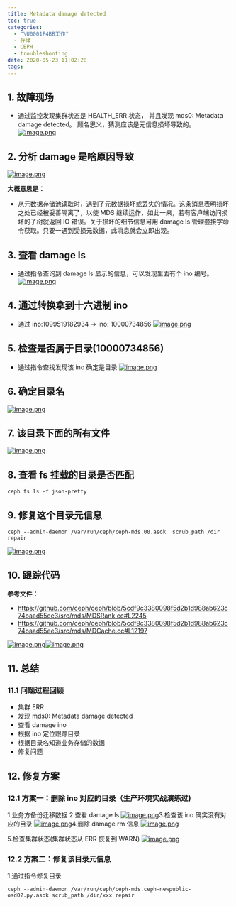 ```yaml
---
title: Metadata damage detected
toc: true
categories:
  - "\U0001F4BB工作"
  - 存储
  - CEPH
  - troubleshooting
date: 2020-05-23 11:02:28
tags:
---
```


## 1. 故障现场

- 通过监控发现集群状态是 HEALTH_ERR 状态， 并且发现 mds0: Metadata damage detected。 顾名思义，猜测应该是元信息损坏导致的。 [![image.png](https://camo.githubusercontent.com/6286efebac7a7dacb10f8a3021fee6ca0c8bfc1d/68747470733a2f2f75706c6f61642d696d616765732e6a69616e7368752e696f2f75706c6f61645f696d616765732f323039393230312d333061626636643437623963666164662e706e673f696d6167654d6f6772322f6175746f2d6f7269656e742f7374726970253743696d61676556696577322f322f772f31323430)](https://camo.githubusercontent.com/6286efebac7a7dacb10f8a3021fee6ca0c8bfc1d/68747470733a2f2f75706c6f61642d696d616765732e6a69616e7368752e696f2f75706c6f61645f696d616765732f323039393230312d333061626636643437623963666164662e706e673f696d6167654d6f6772322f6175746f2d6f7269656e742f7374726970253743696d61676556696577322f322f772f31323430)

## 2. 分析 damage 是啥原因导致

[![image.png](https://camo.githubusercontent.com/55edd8da7d9df5deeb29bae5aadb63ca766ab3fc/68747470733a2f2f75706c6f61642d696d616765732e6a69616e7368752e696f2f75706c6f61645f696d616765732f323039393230312d383661383263353665393663623363622e706e673f696d6167654d6f6772322f6175746f2d6f7269656e742f7374726970253743696d61676556696577322f322f772f31323430)](https://camo.githubusercontent.com/55edd8da7d9df5deeb29bae5aadb63ca766ab3fc/68747470733a2f2f75706c6f61642d696d616765732e6a69616e7368752e696f2f75706c6f61645f696d616765732f323039393230312d383661383263353665393663623363622e706e673f696d6167654d6f6772322f6175746f2d6f7269656e742f7374726970253743696d61676556696577322f322f772f31323430)

**大概意思是：**

- 从元数据存储池读取时，遇到了元数据损坏或丢失的情况。这条消息表明损坏之处已经被妥善隔离了，以使 MDS 继续运作，如此一来，若有客户端访问损坏的子树就返回 IO 错误。关于损坏的细节信息可用 damage ls 管理套接字命令获取。只要一遇到受损元数据，此消息就会立即出现。

## 3. 查看 damage ls

- 通过指令查询到 damage ls 显示的信息，可以发现里面有个 ino 编号。 [![image.png](https://camo.githubusercontent.com/0a3af6ec4e95cc210f5918d63e61bf274d6548f2/68747470733a2f2f75706c6f61642d696d616765732e6a69616e7368752e696f2f75706c6f61645f696d616765732f323039393230312d666662366162643732613862333138312e706e673f696d6167654d6f6772322f6175746f2d6f7269656e742f7374726970253743696d61676556696577322f322f772f31323430)](https://camo.githubusercontent.com/0a3af6ec4e95cc210f5918d63e61bf274d6548f2/68747470733a2f2f75706c6f61642d696d616765732e6a69616e7368752e696f2f75706c6f61645f696d616765732f323039393230312d666662366162643732613862333138312e706e673f696d6167654d6f6772322f6175746f2d6f7269656e742f7374726970253743696d61676556696577322f322f772f31323430)

## 4. 通过转换拿到十六进制 ino

- 通过 ino:1099519182934 -> ino: 10000734856 [![image.png](https://camo.githubusercontent.com/9ee23173b4514b1b5aef411ac3b309119f3fbc88/68747470733a2f2f75706c6f61642d696d616765732e6a69616e7368752e696f2f75706c6f61645f696d616765732f323039393230312d323535393532393566383065396534632e706e673f696d6167654d6f6772322f6175746f2d6f7269656e742f7374726970253743696d61676556696577322f322f772f31323430)](https://camo.githubusercontent.com/9ee23173b4514b1b5aef411ac3b309119f3fbc88/68747470733a2f2f75706c6f61642d696d616765732e6a69616e7368752e696f2f75706c6f61645f696d616765732f323039393230312d323535393532393566383065396534632e706e673f696d6167654d6f6772322f6175746f2d6f7269656e742f7374726970253743696d61676556696577322f322f772f31323430)

## 5. 检查是否属于目录(10000734856)

- 通过指令查找发现该 ino 确定是目录 [![image.png](https://camo.githubusercontent.com/5db8b7eb6f7530e7fe736922e947410ecfe32746/68747470733a2f2f75706c6f61642d696d616765732e6a69616e7368752e696f2f75706c6f61645f696d616765732f323039393230312d303039306538663131323734326533332e706e673f696d6167654d6f6772322f6175746f2d6f7269656e742f7374726970253743696d61676556696577322f322f772f31323430)](https://camo.githubusercontent.com/5db8b7eb6f7530e7fe736922e947410ecfe32746/68747470733a2f2f75706c6f61642d696d616765732e6a69616e7368752e696f2f75706c6f61645f696d616765732f323039393230312d303039306538663131323734326533332e706e673f696d6167654d6f6772322f6175746f2d6f7269656e742f7374726970253743696d61676556696577322f322f772f31323430)

## 6. 确定目录名

[![image.png](https://camo.githubusercontent.com/81f9c6ba9062737fdba1871dd82437cdc3178d9a/68747470733a2f2f75706c6f61642d696d616765732e6a69616e7368752e696f2f75706c6f61645f696d616765732f323039393230312d313036396335623139383732313766662e706e673f696d6167654d6f6772322f6175746f2d6f7269656e742f7374726970253743696d61676556696577322f322f772f31323430)](https://camo.githubusercontent.com/81f9c6ba9062737fdba1871dd82437cdc3178d9a/68747470733a2f2f75706c6f61642d696d616765732e6a69616e7368752e696f2f75706c6f61645f696d616765732f323039393230312d313036396335623139383732313766662e706e673f696d6167654d6f6772322f6175746f2d6f7269656e742f7374726970253743696d61676556696577322f322f772f31323430)

## 7. 该目录下面的所有文件

[![image.png](https://camo.githubusercontent.com/d33ad51dd15e5361720b312a55ab1f24992524cd/68747470733a2f2f75706c6f61642d696d616765732e6a69616e7368752e696f2f75706c6f61645f696d616765732f323039393230312d383865653336613335343733393561362e706e673f696d6167654d6f6772322f6175746f2d6f7269656e742f7374726970253743696d61676556696577322f322f772f31323430)](https://camo.githubusercontent.com/d33ad51dd15e5361720b312a55ab1f24992524cd/68747470733a2f2f75706c6f61642d696d616765732e6a69616e7368752e696f2f75706c6f61645f696d616765732f323039393230312d383865653336613335343733393561362e706e673f696d6167654d6f6772322f6175746f2d6f7269656e742f7374726970253743696d61676556696577322f322f772f31323430)

## 8. 查看 fs 挂载的目录是否匹配

```plain
ceph fs ls -f json-pretty
```

## 9. 修复这个目录元信息

```plain
ceph --admin-daemon /var/run/ceph/ceph-mds.00.asok  scrub_path /dir repair
```

[![image.png](https://camo.githubusercontent.com/501c2e06738e8814047da61a5d39b6c90cb7150e/68747470733a2f2f75706c6f61642d696d616765732e6a69616e7368752e696f2f75706c6f61645f696d616765732f323039393230312d313564346135613264373736646162622e706e673f696d6167654d6f6772322f6175746f2d6f7269656e742f7374726970253743696d61676556696577322f322f772f31323430)](https://camo.githubusercontent.com/501c2e06738e8814047da61a5d39b6c90cb7150e/68747470733a2f2f75706c6f61642d696d616765732e6a69616e7368752e696f2f75706c6f61645f696d616765732f323039393230312d313564346135613264373736646162622e706e673f696d6167654d6f6772322f6175746f2d6f7269656e742f7374726970253743696d61676556696577322f322f772f31323430)

## 10. 跟踪代码

**参考文件：**

- https://github.com/ceph/ceph/blob/5cdf9c3380098f5d2b1d988ab623c74baad55ee3/src/mds/MDSRank.cc#L2245
- https://github.com/ceph/ceph/blob/5cdf9c3380098f5d2b1d988ab623c74baad55ee3/src/mds/MDCache.cc#L12197

[![image.png](https://camo.githubusercontent.com/8dc0db0c416cf04adb7061a21d6225a848ed66d3/68747470733a2f2f75706c6f61642d696d616765732e6a69616e7368752e696f2f75706c6f61645f696d616765732f323039393230312d363337363639376438323438623730662e706e673f696d6167654d6f6772322f6175746f2d6f7269656e742f7374726970253743696d61676556696577322f322f772f31323430)](https://camo.githubusercontent.com/8dc0db0c416cf04adb7061a21d6225a848ed66d3/68747470733a2f2f75706c6f61642d696d616765732e6a69616e7368752e696f2f75706c6f61645f696d616765732f323039393230312d363337363639376438323438623730662e706e673f696d6167654d6f6772322f6175746f2d6f7269656e742f7374726970253743696d61676556696577322f322f772f31323430)[![image.png](https://camo.githubusercontent.com/229338421b416e79bfec5195b63f96a45ed43466/68747470733a2f2f75706c6f61642d696d616765732e6a69616e7368752e696f2f75706c6f61645f696d616765732f323039393230312d363135383061623662323839326231632e706e673f696d6167654d6f6772322f6175746f2d6f7269656e742f7374726970253743696d61676556696577322f322f772f31323430)](https://camo.githubusercontent.com/229338421b416e79bfec5195b63f96a45ed43466/68747470733a2f2f75706c6f61642d696d616765732e6a69616e7368752e696f2f75706c6f61645f696d616765732f323039393230312d363135383061623662323839326231632e706e673f696d6167654d6f6772322f6175746f2d6f7269656e742f7374726970253743696d61676556696577322f322f772f31323430)

## 11. 总结

### 11.1 问题过程回顾

- 集群 ERR
- 发现 mds0: Metadata damage detected
- 查看 damage ino
- 根据 ino 定位跟踪目录
- 根据目录名知道业务存储的数据
- 修复问题

## 12. 修复方案

### 12.1 方案一：删除 ino 对应的目录（生产环境实战演练过)

1.业务方备份迁移数据 2.查看 damage ls [![image.png](https://camo.githubusercontent.com/dde5bafa1f821a9cbef87395bc3c2f25476eba77/68747470733a2f2f75706c6f61642d696d616765732e6a69616e7368752e696f2f75706c6f61645f696d616765732f323039393230312d366636613063663339643934613764392e706e673f696d6167654d6f6772322f6175746f2d6f7269656e742f7374726970253743696d61676556696577322f322f772f31323430)](https://camo.githubusercontent.com/dde5bafa1f821a9cbef87395bc3c2f25476eba77/68747470733a2f2f75706c6f61642d696d616765732e6a69616e7368752e696f2f75706c6f61645f696d616765732f323039393230312d366636613063663339643934613764392e706e673f696d6167654d6f6772322f6175746f2d6f7269656e742f7374726970253743696d61676556696577322f322f772f31323430)3.检查该 ino 确实没有对应的目录 [![image.png](https://camo.githubusercontent.com/6567b413826a8283e6bd473256330d5c42d424d5/68747470733a2f2f75706c6f61642d696d616765732e6a69616e7368752e696f2f75706c6f61645f696d616765732f323039393230312d623630353038346431303361363665612e706e673f696d6167654d6f6772322f6175746f2d6f7269656e742f7374726970253743696d61676556696577322f322f772f31323430)](https://camo.githubusercontent.com/6567b413826a8283e6bd473256330d5c42d424d5/68747470733a2f2f75706c6f61642d696d616765732e6a69616e7368752e696f2f75706c6f61645f696d616765732f323039393230312d623630353038346431303361363665612e706e673f696d6167654d6f6772322f6175746f2d6f7269656e742f7374726970253743696d61676556696577322f322f772f31323430)4.删除 damage rm 信息 [![image.png](https://camo.githubusercontent.com/3324fe445f707cc79502082a0b74df8738f6a2f8/68747470733a2f2f75706c6f61642d696d616765732e6a69616e7368752e696f2f75706c6f61645f696d616765732f323039393230312d613266653464346531613533353031662e706e673f696d6167654d6f6772322f6175746f2d6f7269656e742f7374726970253743696d61676556696577322f322f772f31323430)](https://camo.githubusercontent.com/3324fe445f707cc79502082a0b74df8738f6a2f8/68747470733a2f2f75706c6f61642d696d616765732e6a69616e7368752e696f2f75706c6f61645f696d616765732f323039393230312d613266653464346531613533353031662e706e673f696d6167654d6f6772322f6175746f2d6f7269656e742f7374726970253743696d61676556696577322f322f772f31323430)

5.检查集群状态(集群状态从 ERR 恢复到 WARN) [![image.png](https://camo.githubusercontent.com/a8ba2173f5880e0ee8a5aac5511219a3a79b52de/68747470733a2f2f75706c6f61642d696d616765732e6a69616e7368752e696f2f75706c6f61645f696d616765732f323039393230312d653064323435643835653635373339362e706e673f696d6167654d6f6772322f6175746f2d6f7269656e742f7374726970253743696d61676556696577322f322f772f31323430)](https://camo.githubusercontent.com/a8ba2173f5880e0ee8a5aac5511219a3a79b52de/68747470733a2f2f75706c6f61642d696d616765732e6a69616e7368752e696f2f75706c6f61645f696d616765732f323039393230312d653064323435643835653635373339362e706e673f696d6167654d6f6772322f6175746f2d6f7269656e742f7374726970253743696d61676556696577322f322f772f31323430)

### 12.2 方案二：修复该目录元信息

1.通过指令修复目录

```plain
ceph --admin-daemon /var/run/ceph/ceph-mds.ceph-newpublic-osd02.py.asok scrub_path /dir/xxx repair
```

